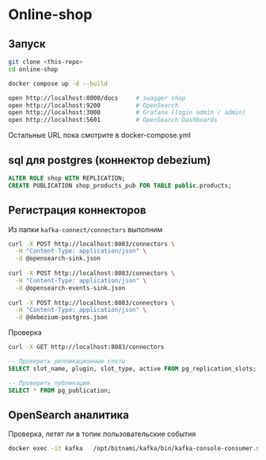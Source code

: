 # Online-shop

## Запуск
```bash
git clone <this‑repo>
cd online‑shop

docker compose up -d --build

open http://localhost:8000/docs     # swagger shop
open http://localhost:9200          # OpenSearch
open http://localhost:3000          # Grafana (login admin / admin)
open http://localhost:5601          # OpenSearch Dashboards
```
Остальные URL пока смотрите в docker-compose.yml
## sql для postgres (коннектор debezium)
```sql
ALTER ROLE shop WITH REPLICATION;
CREATE PUBLICATION shop_products_pub FOR TABLE public.products;
```

## Регистрация коннекторов
Из папки `kafka-connect/connectors` выполним
```bash
curl -X POST http://localhost:8083/connectors \
  -H "Content-Type: application/json" \
  -d @opensearch-sink.json
  
curl -X POST http://localhost:8083/connectors \
  -H "Content-Type: application/json" \
  -d @opensearch-events-sink.json 
  
curl -X POST http://localhost:8083/connectors \
  -H "Content-Type: application/json" \
  -d @debezium-postgres.json
```
Проверка
```bash
curl -X GET http://localhost:8083/connectors
```
```sql
-- Проверить репликационные слоты
SELECT slot_name, plugin, slot_type, active FROM pg_replication_slots;

-- Проверить публикации
SELECT * FROM pg_publication;
```

## OpenSearch аналитика
Проверка, летят ли в топик пользовательские события
```bash
docker exec -it kafka   /opt/bitnami/kafka/bin/kafka-console-consumer.sh   --bootstrap-server kafka:9092   --topic raw-events   --from-beginning   --timeout-ms 5000
```
